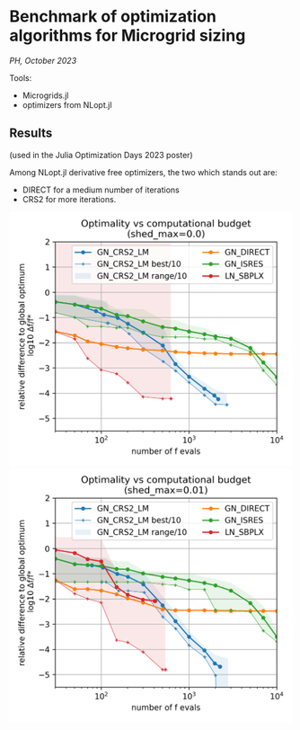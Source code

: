 # Benchmark of optimization algorithms for Microgrid sizing

*PH, October 2023*

Tools:

- Microgrids.jl
- optimizers from NLopt.jl

## Results

(used in the Julia Optimization Days 2023 poster)

Among NLopt.jl derivative free optimizers, the two which stands out are:

- DIRECT for a medium number of iterations
- CRS2 for more iterations.



![opti_budget_variability_shedmax_0.000](figures/opti_budget_variability_shedmax_0.000.png)![opti_budget_variability_shedmax_0.001](figures/opti_budget_variability_shedmax_0.010.png)
